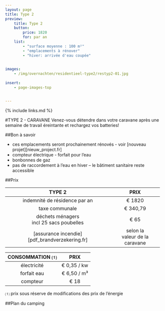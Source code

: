 ```yaml
---
layout: page
title: Type 2
preview: 
    title: Type 2
    button:
        price: 1820
        for: par an
    list:
        - "surface moyenne : 100 m²"
        - "emplacements à rénover"
        - "hiver: arrivée d'eau coupée"
        
        
images:
    - /img/overnachten/residentieel-type2/restyp2-01.jpg
    
insert:
    - page-images-top
    
    
---
```


{% include links.md %}

#TYPE 2 - CARAVANE 
Venez-vous détendre dans votre caravane après une semaine de travail éreintante et rechargez vos batteries!


##Bon à savoir
- ces emplacements seront prochainement rénovés - voir [nouveau projet][nieuw_project.fr]
- compteur électrique - forfait pour l’eau
- bonbonnes de gaz
- pas de raccordement à l’eau en hiver – le bâtiment sanitaire reste accessible


##Prix

TYPE 2                |PRIX            |
:--------------------:|:--------------:|
indemnité de résidence par an |€ 1820               
taxe communale                |€ 340,79 
déchets ménagers<br>incl 25 sacs poubelles<br> | € 65    
[assurance incendie][pdf_brandverzekering.fr]     |selon la<br>valeur de la caravane


CONSOMMATION ⑴         |PRIX         |
:--------------------:|:-------------:|
électricité           | € 0,35 / kw        
forfait eau           | € 6,50 / m³      
compteur              | € 18   

⑴ prix sous réserve de modifications des prix de l’énergie



##Plan du camping




